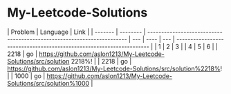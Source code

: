 # My-Leetcode-Solutions

| Problem | Language | Link                                                                   |
| ------- | -------- | ---------------------------------------------------------------------- | --- | ---- | --- | -------------------------------------------------------------------- |
| 1       | 2        | 3                                                                      |
| 4       | 5        | 6                                                                      |
| 2218    | go       | https://github.com/aslon1213/My-Leetcode-Solutions/src/solution 2218%! |
| 2218    | go       | https://github.com/aslon1213/My-Leetcode-Solutions/src/solution%2218%! |     | 1000 | go  | https://github.com/aslon1213/My-Leetcode-Solutions/src/solution%1000 |
